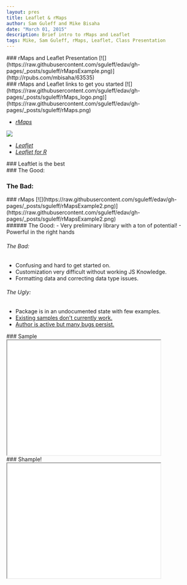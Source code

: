 ```yaml
---
layout: pres
title: Leaflet & rMaps
author: Sam Guleff and Mike Bisaha
date: "March 01, 2015"
description: Brief intro to rMaps and Leaflet
tags: Mike, Sam Guleff, rMaps, Leaflet, Class Presentation
---
```

<section>
	<section>
### rMaps and Leaflet Presentation
[![](https://raw.githubusercontent.com/sguleff/edav/gh-pages/_posts/sguleff/rMapsExample.png)](http://rpubs.com/mbisaha/63535)

</section>
	<section>
### rMaps and Leaflet links to get you started
[![](https://raw.githubusercontent.com/sguleff/edav/gh-pages/_posts/sguleff/rMaps_logo.png)](https://raw.githubusercontent.com/sguleff/edav/gh-pages/_posts/sguleff/rMaps.png)

* [*rMaps*](http://rmaps.github.io)

[![](https://raw.githubusercontent.com/sguleff/edav/gh-pages/_posts/sguleff/Leaflet_logo.png)](https://raw.githubusercontent.com/sguleff/edav/gh-pages/_posts/sguleff/Leaflet_logo.png)

* [*Leaflet*](http://leafletjs.com)
* [*Leaflet for R*](http://rstudio.github.io/leaflet/)
</section>
</section>

<section>
	<section>
### Leaftlet is the best
</section>
	<section>
### The Good:
		
###  The Bad:

</section>
</section>

<section>
	<section>
### rMaps
[![](https://raw.githubusercontent.com/sguleff/edav/gh-pages/_posts/sguleff/rMapsExample2.png)](https://raw.githubusercontent.com/sguleff/edav/gh-pages/_posts/sguleff/rMapsExample2.png)
	</section>
<section>
###### The Good: 
- Very preliminary library with a ton of potential!
- Powerful in the right hands  

######  The Bad:   
- Confusing and hard to get started on.
- Customization very difficult without working JS Knowledge.
- Formatting data and correcting data type issues. 
 
###### The Ugly:  
- Package is in an undocumented state with few examples.
- [Existing samples don't currently work.](http://bl.ocks.org/ramnathv/raw/8970935/mymap.html)
- [Author is active but many bugs persist.](https://github.com/ramnathv/rMaps/issues/1)	

</section>
</section>

<section>
	<section>
### Sample
<body>
	<div id="payload">
		<iframe width="400" height="300" src="//rstudio-pubs-static.s3.amazonaws.com/63535_30379ce310174987a8caeb193725d8a0.html"></iframe>
		</button>
	</div>
</body>
</section>
</section>

<section>
	<section>
### Shample!
<body>
	<div id="payload">
		<iframe width="400" height="300" src="//rstudio-pubs-static.s3.amazonaws.com/63535_30379ce310174987a8caeb193725d8a0.html"></iframe>
	</div>
</body>
</section>
</section>







